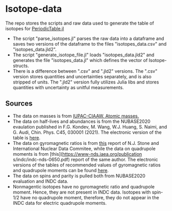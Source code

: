 # Isotope-data
The repo stores the scripts and raw data used to generate the table of isotopes for [PeriodicTable.jl](https://github.com/JuliaPhysics/PeriodicTable.jl)
- The script "parse_isotopes.jl" parses the raw data into a dataframe and saves two versions of the dataframe to the files "isotopes_data.csv" and "isotopes_data.jld2".
- The script "generate_isotope_file.jl" loads "isotopes_data.jld2" and generates the file "isotopes_data.jl" which defines the vector of Isotope-structs.
- There is a difference between ".csv" and ".jld2" versions. The ".csv" version stores quantities and uncertainties separately, and is also stripped of units. The ".jld2" version fully utilizes Julia libs and stores quantities with uncertainty as unitful measurements.

## Sources
- The data on masses is from [IUPAC-CIAAW. Atomic masses.](https://ciaaw.org/atomic-masses.htm)
- The data on half-lives and abundances is from the NUBASE2020 evaulation published in F.G. Kondev, M. Wang, W.J. Huang, S. Naimi, and G. Audi, Chin. Phys. C45, 030001 (2021). The electronic version of the table is [here](https://www-nds.iaea.org/amdc/ame2020/nubase_3.mas20.txt).
- The data on gyromagnetic ratios is from [this](https://www-nds.iaea.org/publications/indc/indc-nds-0658.pdf) report of N.J. Stone and International Nuclear Data Commitee, while the data on quadrupole moments is from [this](https://www-nds.iaea.org/publication    s/indc/indc-nds-0650.pdf) report of the same author. The electronic versions of the tables of recommended values of gyromagnetic ratios and quadrupole moments can be found [here](https://www-nds.iaea.org/nuclearmoments/).
- The data on spins and parity is pulled both from NUBASE2020 evaluation and INDC data.
- Nonmagentic isotopes have no gyromagnetic ratio and quadrupole moment. Hence, they are not present in INDC data. Isotopes with spin-1/2 have no quadrupole moment, therefore, they do not appear in the INDC data for electric quadrupole moments.
